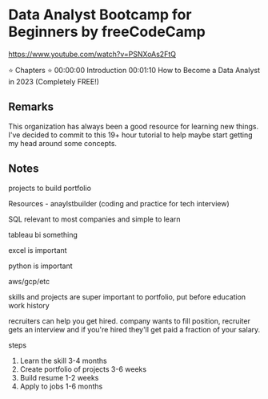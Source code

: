# Data Analyst Bootcamp for Beginners by freeCodeCamp

https://www.youtube.com/watch?v=PSNXoAs2FtQ

⭐️ Chapters ⭐️
00:00:00 Introduction
00:01:10 How to Become a Data Analyst in 2023 (Completely FREE!)

## Remarks

This organization has always been a good resource for learning new things. I've decided to commit to this 19+ hour tutorial to help maybe start getting my head around some concepts. 

## Notes

projects to build portfolio

Resources - anaylstbuilder (coding and practice for tech interview)

SQL relevant to most companies and simple to learn

tableau bi something

excel is important  

python is important

aws/gcp/etc 

skills and projects are super important to portfolio, put before education work history

recruiters can help you get hired. company wants to fill position, recruiter gets an interview and if you're hired they'll get paid a fraction of your salary.

steps 

1. Learn the skill 3-4 months  
2. Create portfolio of projects 3-6 weeks  
3. Build resume 1-2 weeks  
4. Apply to jobs 1-6 months  